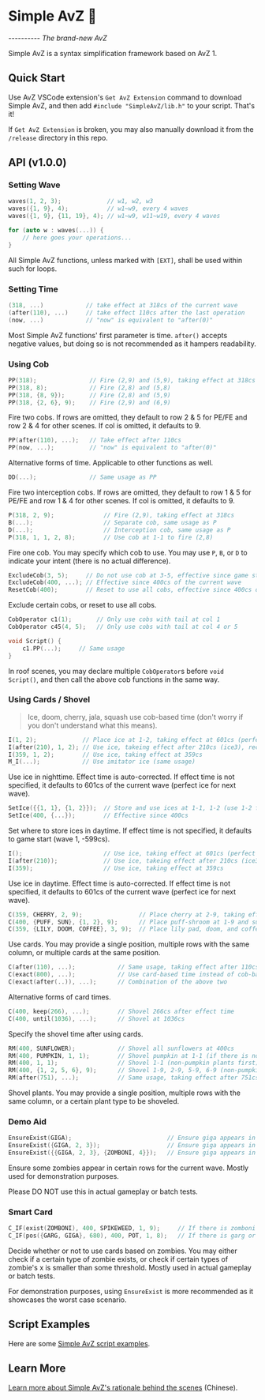 # Simple AvZ 💫

*---------- The brand-new AvZ*

Simple AvZ is a syntax simplification framework based on AvZ 1.

## Quick Start

Use AvZ VSCode extension's `Get AvZ Extension` command to download Simple AvZ, and then add `#include "SimpleAvZ/lib.h"` to your script. That's it!

If `Get AvZ Extension` is broken, you may also manually download it from the `/release` directory in this repo.

## API (v1.0.0)

### Setting Wave

```cpp
waves(1, 2, 3);             // w1, w2, w3
waves({1, 9}, 4);           // w1~w9, every 4 waves
waves({1, 9}, {11, 19}, 4); // w1~w9, w11~w19, every 4 waves
```

```cpp
for (auto w : waves(...)) {
    // here goes your operations...
}
```

All Simple AvZ functions, unless marked with `[EXT]`, shall be used within such for loops.

### Setting Time

```cpp
(318, ...)            // take effect at 318cs of the current wave
(after(110), ...)     // take effect 110cs after the last operation
(now, ...)            // "now" is equivalent to "after(0)"
```

Most Simple AvZ functions' first parameter is time. `after()` accepts negative values, but doing so is not recommended as it hampers readability.


### Using Cob

```cpp
PP(318);               // Fire (2,9) and (5,9), taking effect at 318cs
PP(318, 8);            // Fire (2,8) and (5,8)
PP(318, {8, 9});       // Fire (2,8) and (5,9)
PP(318, {2, 6}, 9);    // Fire (2,9) and (6,9)
```

Fire two cobs. If rows are omitted, they default to row 2 & 5 for PE/FE and row 2 & 4 for other scenes. If col is omitted, it defaults to 9.

```cpp
PP(after(110), ...);   // Take effect after 110cs
PP(now, ...);          // "now" is equivalent to "after(0)"
```

Alternative forms of time. Applicable to other functions as well.

```cpp
DD(...);               // Same usage as PP
```

Fire two interception cobs. If rows are omitted, they default to row 1 & 5 for PE/FE and row 1 & 4 for other scenes. If col is omitted, it defaults to 9.

```cpp
P(318, 2, 9);              // Fire (2,9), taking effect at 318cs
B(...);                    // Separate cob, same usage as P
D(...);                    // Interception cob, same usage as P
P(318, 1, 1, 2, 8);        // Use cob at 1-1 to fire (2,8)
```

Fire one cob. You may specify which cob to use. You may use `P`, `B`, or `D` to indicate your intent (there is no actual difference).

```cpp
ExcludeCob(3, 5);     // Do not use cob at 3-5, effective since game start [EXT]
ExcludeCob(400, ...); // Effective since 400cs of the current wave
ResetCob(400);        // Reset to use all cobs, effective since 400cs of the current wave
```

Exclude certain cobs, or reset to use all cobs.

```cpp
CobOperator c1(1);       // Only use cobs with tail at col 1
CobOperator c45(4, 5);   // Only use cobs with tail at col 4 or 5

void Script() {
    c1.PP(...);     // Same usage
}
```

In roof scenes, you may declare multiple `CobOperator`s before `void Script()`, and then call the above cob functions in the same way.

### Using Cards / Shovel

> Ice, doom, cherry, jala, squash use cob-based time (don't worry if you don't understand what this means).

```cpp
I(1, 2);             // Place ice at 1-2, taking effect at 601cs (perfect ice)
I(after(210), 1, 2); // Use ice, takeing effect after 210cs (ice3), recommended to be used after activation cobs
I(359, 1, 2);        // Use ice, taking effect at 359cs
M_I(...);            // Use imitator ice (same usage)
```

Use ice in nighttime. Effect time is auto-corrected. If effect time is not specified, it defaults to 601cs of the current wave (perfect ice for next wave).

```cpp
SetIce({{1, 1}, {1, 2}});  // Store and use ices at 1-1, 1-2 (use 1-2 first), effective since game start [EXT]
SetIce(400, {...});        // Effective since 400cs
```

Set where to store ices in daytime. If effect time is not specified, it defaults to game start (wave 1, -599cs).

```cpp
I();                       // Use ice, taking effect at 601cs (perfect ice)
I(after(210));             // Use ice, takeing effect after 210cs (ice3), recommended to be used after activation cobs
I(359);                    // Use ice, taking effect at 359cs
```

Use ice in daytime. Effect time is auto-corrected. If effect time is not specified, it defaults to 601cs of the current wave (perfect ice for next wave).

```cpp
C(359, CHERRY, 2, 9);                // Place cherry at 2-9, taking effect at 359cs
C(400, {PUFF, SUN}, {1, 2}, 9);      // Place puff-shroom at 1-9 and sun-shroom at 2-9 
C(359, {LILY, DOOM, COFFEE}, 3, 9);  // Place lily pad, doom, and coffee bean at 3-9
```

Use cards. You may provide a single position, multiple rows with the same column, or multiple cards at the same position.

```cpp
C(after(110), ...);            // Same usage, taking effect after 110cs
C(exact(800), ...);            // Use card-based time instead of cob-based time, taking effect at 800cs
C(exact(after(..)), ...);      // Combination of the above two
```

Alternative forms of card times.

```cpp
C(400, keep(266), ...);        // Shovel 266cs after effect time
C(400, until(1036), ...);      // Shovel at 1036cs
```

Specify the shovel time after using cards.

```cpp
RM(400, SUNFLOWER);            // Shovel all sunflowers at 400cs
RM(400, PUMPKIN, 1, 1);        // Shovel pumpkin at 1-1 (if there is no pumpkin, do nothing)
RM(400, 1, 1);                 // Shovel 1-1 (non-pumpkin plants first)
RM(400, {1, 2, 5, 6}, 9);      // Shovel 1-9, 2-9, 5-9, 6-9 (non-pumpkin plants first)
RM(after(751), ...);           // Same usage, taking effect after 751cs
```

Shovel plants. You may provide a single position, multiple rows with the same column, or a certain plant type to be shoveled.

### Demo Aid

```cpp
EnsureExist(GIGA);                           // Ensure giga appears in all reasonable rows
EnsureExist({GIGA, 2, 3});                   // Ensure giga appears in row 2 & 3
EnsureExist({{GIGA, 2, 3}, {ZOMBONI, 4}});   // Ensure giga appears in row 2 & 3 and zomboni appears in row 4
```

Ensure some zombies appear in certain rows for the current wave. Mostly used for demonstration purposes.

Please DO NOT use this in actual gameplay or batch tests.

### Smart Card

```cpp
C_IF(exist(ZOMBONI), 400, SPIKEWEED, 1, 9);     // If there is zomboni in row 1, place spikeweed at 1-9 at 400cs
C_IF(pos({GARG, GIGA}, 680), 400, POT, 1, 8);   // If there is garg or giga with int(x)≤680, place flower pot at 1-8 at 400cs
```

Decide whether or not to use cards based on zombies. You may either check if a certain type of zombie exists, or check if certain types of zombie's x is smaller than some threshold. Mostly used in actual gameplay or batch tests.

For demonstration purposes, using `EnsureExist` is more recommended as it showcases the worst case scenario.

## Script Examples

Here are some [Simple AvZ script examples](https://github.com/qrmd0/AvZLib/tree/main/crescendo/SimpleAvZ/examples).

## Learn More

[Learn more about Simple AvZ's rationale behind the scenes](https://github.com/qrmd0/AvZLib/blob/main/crescendo/SimpleAvZ/docs/About.md) (Chinese).
